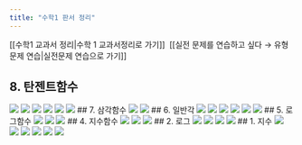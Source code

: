 ```yaml
---
title: "수학1 판서 정리"
---
```

[[수학1 교과서 정리|수학 1 교과서정리로 가기]]&nbsp;&nbsp;[[실전 문제를 연습하고 싶다 → 유형 문제 연습|실전문제 연습으로 가기]]
## 8. 탄젠트함수
<img src="/assets/one chungsoo jpg/8. 탄젠트함수-1.jpg"/>
<img src="/assets/one chungsoo jpg/8. 탄젠트함수-2.jpg"/>
<img src="/assets/one chungsoo jpg/8. 탄젠트함수-3.jpg"/>
<img src="/assets/one chungsoo jpg/8. 탄젠트함수-4.jpg"/>
<img src="/assets/one chungsoo jpg/8. 탄젠트함수-5.jpg"/>
<img src="/assets/one chungsoo jpg/8. 탄젠트함수-6.jpg"/>
## 7. 삼각함수
<img src="/assets/one chungsoo jpg/바인더1_페이지_32.jpg"/>
<img src="/assets/one chungsoo jpg/바인더1_페이지_33.jpg"/>
## 6. 일반각
<img src="/assets/one chungsoo jpg/바인더1_페이지_24.jpg"/>
<img src="/assets/one chungsoo jpg/바인더1_페이지_25.jpg"/>
<img src="/assets/one chungsoo jpg/바인더1_페이지_26.jpg"/>
<img src="/assets/one chungsoo jpg/바인더1_페이지_27.jpg"/>
<img src="/assets/one chungsoo jpg/바인더1_페이지_28.jpg"/>
<img src="/assets/one chungsoo jpg/바인더1_페이지_29.jpg"/>
## 5. 로그함수
<img src="/assets/one chungsoo jpg/바인더1_페이지_20.jpg"/>
<img src="/assets/one chungsoo jpg/바인더1_페이지_21.jpg"/>
<img src="/assets/one chungsoo jpg/바인더1_페이지_22.jpg"/>
## 4. 지수함수
<img src="/assets/one chungsoo jpg/바인더1_페이지_16.jpg"/>
<img src="/assets/one chungsoo jpg/바인더1_페이지_17.jpg"/>
<img src="/assets/one chungsoo jpg/바인더1_페이지_18.jpg"/>
## 2. 로그
<img src="/assets/one chungsoo jpg/바인더1_페이지_09.jpg"/>
<img src="/assets/one chungsoo jpg/바인더1_페이지_10.jpg"/>
<img src="/assets/one chungsoo jpg/바인더1_페이지_11.jpg"/>
<img src="/assets/one chungsoo jpg/바인더1_페이지_12.jpg"/>
## 1. 지수
<img src="/assets/one chungsoo jpg/바인더1_페이지_02.jpg"/>
<img src="/assets/one chungsoo jpg/바인더1_페이지_03.jpg"/>
<img src="/assets/one chungsoo jpg/바인더1_페이지_04.jpg"/>
<img src="/assets/one chungsoo jpg/바인더1_페이지_05.jpg"/>
<img src="/assets/one chungsoo jpg/바인더1_페이지_06.jpg"/>
<img src="/assets/one chungsoo jpg/바인더1_페이지_07.jpg"/>